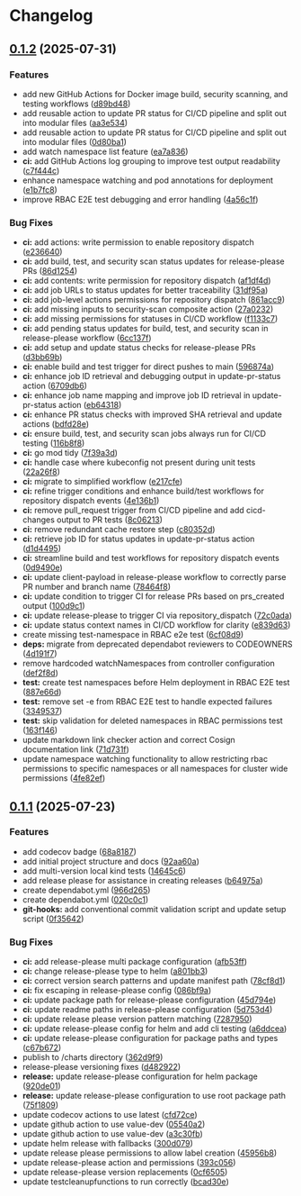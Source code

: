 # Changelog

## [0.1.2](https://github.com/rl-io/coredns-ingress-sync/compare/coredns-ingress-sync-v0.1.1...coredns-ingress-sync-v0.1.2) (2025-07-31)


### Features

* add new GitHub Actions for Docker image build, security scanning, and testing workflows ([d89bd48](https://github.com/rl-io/coredns-ingress-sync/commit/d89bd480271b12c5329ee8de645ced70bee00d0e))
* add reusable action to update PR status for CI/CD pipeline and split out into modular files ([aa3e534](https://github.com/rl-io/coredns-ingress-sync/commit/aa3e5346f9f99876cb60e7fc8af048cfa9788fdf))
* add reusable action to update PR status for CI/CD pipeline and split out into modular files ([0d80ba1](https://github.com/rl-io/coredns-ingress-sync/commit/0d80ba1eb47a12a2b94bf9ea70d98e516ff6c46f))
* add watch namespace list feature ([ea7a836](https://github.com/rl-io/coredns-ingress-sync/commit/ea7a83661f9a7f262509839d0fa5d42db9d7262a))
* **ci:** add GitHub Actions log grouping to improve test output readability ([c7f444c](https://github.com/rl-io/coredns-ingress-sync/commit/c7f444cca6b086e2add463651512427bc6f2509d))
* enhance namespace watching and pod annotations for deployment ([e1b7fc8](https://github.com/rl-io/coredns-ingress-sync/commit/e1b7fc8209c6543d5458d1f157f5f34dec293be9))
* improve RBAC E2E test debugging and error handling ([4a56c1f](https://github.com/rl-io/coredns-ingress-sync/commit/4a56c1fb3f2e5cf40753b8e12891742687802501))


### Bug Fixes

* **ci:** add actions: write permission to enable repository dispatch ([e236640](https://github.com/rl-io/coredns-ingress-sync/commit/e2366403e0c6bc89f4ad33414d0fd8075b5527a3))
* **ci:** add build, test, and security scan status updates for release-please PRs ([86d1254](https://github.com/rl-io/coredns-ingress-sync/commit/86d125431f9cf8236e99d0ef27d9c5d43c606bca))
* **ci:** add contents: write permission for repository dispatch ([af1df4d](https://github.com/rl-io/coredns-ingress-sync/commit/af1df4dc4f7ee90c737d344dedb8a84abcf766ac))
* **ci:** add job URLs to status updates for better traceability ([31df95a](https://github.com/rl-io/coredns-ingress-sync/commit/31df95a231be26d6f2744e7829d38847de1a4412))
* **ci:** add job-level actions permissions for repository dispatch ([861acc9](https://github.com/rl-io/coredns-ingress-sync/commit/861acc9d7b87a3feb906d541dda536c9245ed4c6))
* **ci:** add missing inputs to security-scan composite action ([27a0232](https://github.com/rl-io/coredns-ingress-sync/commit/27a0232ffbbeada9e111d4b1893a0042e7ca2074))
* **ci:** add missing permissions for statuses in CI/CD workflow ([f1133c7](https://github.com/rl-io/coredns-ingress-sync/commit/f1133c769b95091e88e759574841242fcf452047))
* **ci:** add pending status updates for build, test, and security scan in release-please workflow ([6cc137f](https://github.com/rl-io/coredns-ingress-sync/commit/6cc137f29bcdc4e5625b522ed2e9202789c7a38e))
* **ci:** add setup and update status checks for release-please PRs ([d3bb69b](https://github.com/rl-io/coredns-ingress-sync/commit/d3bb69bae4fccff34b99bca2dd44c1816dee0ab5))
* **ci:** enable build and test trigger for direct pushes to main ([596874a](https://github.com/rl-io/coredns-ingress-sync/commit/596874a668aad27731b38c78662a5c0d53a1cb0f))
* **ci:** enhance job ID retrieval and debugging output in update-pr-status action ([6709db6](https://github.com/rl-io/coredns-ingress-sync/commit/6709db6db4c4641799004b21c619b82933373cd8))
* **ci:** enhance job name mapping and improve job ID retrieval in update-pr-status action ([eb64318](https://github.com/rl-io/coredns-ingress-sync/commit/eb6431801d9fd719baa7cd550ff963590706bb93))
* **ci:** enhance PR status checks with improved SHA retrieval and update actions ([bdfd28e](https://github.com/rl-io/coredns-ingress-sync/commit/bdfd28e893a6941fd6a1718b32eed842121d3f88))
* **ci:** ensure build, test, and security scan jobs always run for CI/CD testing ([116b8f8](https://github.com/rl-io/coredns-ingress-sync/commit/116b8f8884c08759e94901248e42c11d327b0a3a))
* **ci:** go mod tidy ([7f39a3d](https://github.com/rl-io/coredns-ingress-sync/commit/7f39a3d0dbd7dff4e9573b792cd9e7473410ca96))
* **ci:** handle case where kubeconfig not present during unit tests ([22a26f8](https://github.com/rl-io/coredns-ingress-sync/commit/22a26f89e8048cb0f8aacd1d5af25c4c05922f5a))
* **ci:** migrate to simplified workflow ([e217cfe](https://github.com/rl-io/coredns-ingress-sync/commit/e217cfeaf1db3b485206a6aa9d7e56b4c08b47c4))
* **ci:** refine trigger conditions and enhance build/test workflows for repository dispatch events ([4e136b1](https://github.com/rl-io/coredns-ingress-sync/commit/4e136b17e931218ee77766340ab2e243a6c5e1c0))
* **ci:** remove pull_request trigger from CI/CD pipeline and add cicd-changes output to PR tests ([8c06213](https://github.com/rl-io/coredns-ingress-sync/commit/8c0621357e7f016e248f535a26419dee59de8607))
* **ci:** remove redundant cache restore step ([c80352d](https://github.com/rl-io/coredns-ingress-sync/commit/c80352d59e1aa4990f4ca85740591856b04684a7))
* **ci:** retrieve job ID for status updates in update-pr-status action ([d1d4495](https://github.com/rl-io/coredns-ingress-sync/commit/d1d44950210fe977accc1531e75e76438104ab45))
* **ci:** streamline build and test workflows for repository dispatch events ([0d9490e](https://github.com/rl-io/coredns-ingress-sync/commit/0d9490ee5ca7336d5427643ed6418a3a096356dc))
* **ci:** update client-payload in release-please workflow to correctly parse PR number and branch name ([78464f8](https://github.com/rl-io/coredns-ingress-sync/commit/78464f8ddbdf1448dc30e82cbe7e1cc30a113b88))
* **ci:** update condition to trigger CI for release PRs based on prs_created output ([100d9c1](https://github.com/rl-io/coredns-ingress-sync/commit/100d9c12740291d3884ef9ed6737be975385120e))
* **ci:** update release-please to trigger CI via repository_dispatch ([72c0ada](https://github.com/rl-io/coredns-ingress-sync/commit/72c0ada588e873e88b8e95feba9e9cf8cba1beb0))
* **ci:** update status context names in CI/CD workflow for clarity ([e839d63](https://github.com/rl-io/coredns-ingress-sync/commit/e839d63bc09303b452d24ba5d6df42b6bc135f8c))
* create missing test-namespace in RBAC e2e test ([6cf08d9](https://github.com/rl-io/coredns-ingress-sync/commit/6cf08d9d81280b6bd8c6a9d25d6aaa41515d2bd4))
* **deps:** migrate from deprecated dependabot reviewers to CODEOWNERS ([4d191f7](https://github.com/rl-io/coredns-ingress-sync/commit/4d191f7620d863639b742d8dcc9914f420b24ec5))
* remove hardcoded watchNamespaces from controller configuration ([def2f8d](https://github.com/rl-io/coredns-ingress-sync/commit/def2f8dc4fa3f427b8fe2834d8218d22b578720a))
* **test:** create test namespaces before Helm deployment in RBAC E2E test ([887e66d](https://github.com/rl-io/coredns-ingress-sync/commit/887e66de0d45354833a4f1c64a37ffcbc56d4f1e))
* **test:** remove set -e from RBAC E2E test to handle expected failures ([3349537](https://github.com/rl-io/coredns-ingress-sync/commit/334953784f1d76790fe8ce55faf523bedfcda734))
* **test:** skip validation for deleted namespaces in RBAC permissions test ([163f146](https://github.com/rl-io/coredns-ingress-sync/commit/163f146115d2f6f1d949d9a61fbe7ed6ae4a37db))
* update markdown link checker action and correct Cosign documentation link ([71d731f](https://github.com/rl-io/coredns-ingress-sync/commit/71d731f9c8115c72ab36068e8c3d3929d8992b87))
* update namespace watching functionality to allow restricting rbac permissions to specific namespaces or all namespaces for cluster wide permissions ([4fe82ef](https://github.com/rl-io/coredns-ingress-sync/commit/4fe82efe36cf8dc00926ea0edbaecd092445b989))

## [0.1.1](https://github.com/rl-io/coredns-ingress-sync/compare/coredns-ingress-sync-v0.1.0...coredns-ingress-sync-v0.1.1) (2025-07-23)

### Features

* add codecov badge ([68a8187](https://github.com/rl-io/coredns-ingress-sync/commit/68a8187ca34a6f2f5db4956c3630b056057cdb8f))
* add initial project structure and docs ([92aa60a](https://github.com/rl-io/coredns-ingress-sync/commit/92aa60a531df1cf36b2755d976ddaf07525f9464))
* add multi-version local kind tests ([14645c6](https://github.com/rl-io/coredns-ingress-sync/commit/14645c6eaedf2d62b2b15dc63b070254073cddfb))
* add release please for assistance in creating releases ([b64975a](https://github.com/rl-io/coredns-ingress-sync/commit/b64975a1b67a728d5b0508e0b24b8c4f9ea96f77))
* create dependabot.yml ([966d265](https://github.com/rl-io/coredns-ingress-sync/commit/966d2652fc64ac874afddf62c8f61ad297491b89))
* create dependabot.yml ([020c0c1](https://github.com/rl-io/coredns-ingress-sync/commit/020c0c1156f5b439c6b51be670415958f6281bbd))
* **git-hooks:** add conventional commit validation script and update setup script ([0f35642](https://github.com/rl-io/coredns-ingress-sync/commit/0f35642209fa34211b0c99e34a3f3b34e9f360a1))

### Bug Fixes

* **ci:** add release-please multi package configuration ([afb53ff](https://github.com/rl-io/coredns-ingress-sync/commit/afb53ffc02f268304d989176a8aa2fff8c9e69d2))
* **ci:** change release-please type to helm ([a801bb3](https://github.com/rl-io/coredns-ingress-sync/commit/a801bb3d6e921391277f86580054694cc42e2cd6))
* **ci:** correct version search patterns and update manifest path ([78cf8d1](https://github.com/rl-io/coredns-ingress-sync/commit/78cf8d120eefdb6a81492caa7405ace586306932))
* **ci:** fix escaping in release-please config ([086bf9a](https://github.com/rl-io/coredns-ingress-sync/commit/086bf9a48c7005245f97e0653f073f6f392e71d4))
* **ci:** update package path for release-please configuration ([45d794e](https://github.com/rl-io/coredns-ingress-sync/commit/45d794edcb2e80f497dbc642ab8b8ec7eda91a6f))
* **ci:** update readme paths in release-please configuration ([5d753d4](https://github.com/rl-io/coredns-ingress-sync/commit/5d753d4cc34cebc1275022c05a8c9fe98e3a2880))
* **ci:** update release please version pattern matching ([7287950](https://github.com/rl-io/coredns-ingress-sync/commit/72879500fdebacbd18e02c695989ce340abff7a6))
* **ci:** update release-please config for helm and add cli testing ([a6ddcea](https://github.com/rl-io/coredns-ingress-sync/commit/a6ddcea641c4d9afc08b8426acc4fdd90f9a1968))
* **ci:** update release-please configuration for package paths and types ([c67b672](https://github.com/rl-io/coredns-ingress-sync/commit/c67b672697dbe378fd9a2dbc9064bf550c5c8d33))
* publish to /charts directory ([362d9f9](https://github.com/rl-io/coredns-ingress-sync/commit/362d9f98cc4342cb7dad7aaaa5814afc9f15762f))
* release-please versioning fixes ([d482922](https://github.com/rl-io/coredns-ingress-sync/commit/d482922b852d4882329c90a2d3ab8b7a15cb852d))
* **release:** update release-please configuration for helm package ([920de01](https://github.com/rl-io/coredns-ingress-sync/commit/920de0149ff61ac5587d93e98bdc692247a537f6))
* **release:** update release-please configuration to use root package path ([75f1809](https://github.com/rl-io/coredns-ingress-sync/commit/75f1809f46338a59ab1a58d6310ba3a9b890b5bf))
* update codecov actions to use latest ([cfd72ce](https://github.com/rl-io/coredns-ingress-sync/commit/cfd72ce238470e3732893ab8524d9adb236a4be5))
* update github action to use value-dev ([05540a2](https://github.com/rl-io/coredns-ingress-sync/commit/05540a23df7b9eb3cc2c2340833b9f18b69c6ef8))
* update github action to use value-dev ([a3c30fb](https://github.com/rl-io/coredns-ingress-sync/commit/a3c30fb8c91475788836cf828a834225232f95cd))
* update helm release with fallbacks ([300d079](https://github.com/rl-io/coredns-ingress-sync/commit/300d0794380c3e51c37ea18a1f0b31e7633c53e0))
* update release please permissions to allow label creation ([45956b8](https://github.com/rl-io/coredns-ingress-sync/commit/45956b8e26302822eb1b396415399397eb1c9d9c))
* update release-please action and permissions ([393c056](https://github.com/rl-io/coredns-ingress-sync/commit/393c05608299d0878a8b844df3f237470b532d3f))
* update release-please version replacements ([0cf6505](https://github.com/rl-io/coredns-ingress-sync/commit/0cf6505cbcdf2792fe8642103155820d0e780fce))
* update testcleanupfunctions to run correctly ([bcad30e](https://github.com/rl-io/coredns-ingress-sync/commit/bcad30e32587e04c71347e4ac1fdf5d678d3732f))
